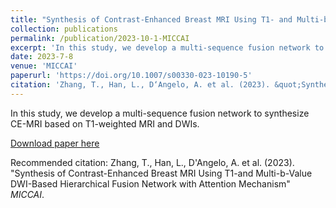 ```yaml
---
title: "Synthesis of Contrast-Enhanced Breast MRI Using T1- and Multi-b-Value DWI-Based Hierarchical Fusion Network with Attention Mechanism"
collection: publications
permalink: /publication/2023-10-1-MICCAI
excerpt: 'In this study, we develop a multi-sequence fusion network to synthesize CE-MRI based on T1-weighted MRI and DWIs.'
date: 2023-7-8
venue: 'MICCAI'
paperurl: 'https://doi.org/10.1007/s00330-023-10190-5'
citation: 'Zhang, T., Han, L., D‘Angelo, A. et al. (2023). &quot;Synthesis of Contrast-Enhanced Breast MRI Using T1-and Multi-b-Value DWI-Based Hierarchical Fusion Network with Attention Mechanism.&quot; <i>MICCAI</i>.'
---
```

In this study, we develop a multi-sequence fusion network to synthesize CE-MRI based on T1-weighted MRI and DWIs.

[Download paper here](https://doi.org/10.1007/s00330-023-10190-5)

Recommended citation: Zhang, T., Han, L., D'Angelo, A. et al. (2023). "Synthesis of Contrast-Enhanced Breast MRI Using T1-and Multi-b-Value DWI-Based Hierarchical Fusion Network with Attention Mechanism" <i>MICCAI</i>.
